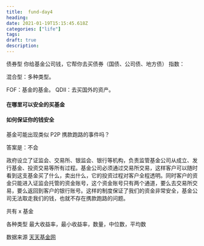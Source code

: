 ```yaml
---
title:  fund-day4
heading:
date: 2021-01-19T15:15:45.618Z
categories: ["life"]
tags: 
draft: true
description: 
---
```





债券型
你给基金公司钱，它帮你去买债券（国债、公司债、地方债）
指数：

混合型：多种类型。


FOF：基金的基金。
QDII：去买国外的资产。




#### 在哪里可以安全的买基金




#### 如何保证你的钱安全

基金可能出现类似 P2P 携款跑路的事件吗？

答案是：不会

政府设立了证监会、交易所、银监会、银行等机构，负责监管基金公司从成立、发行基金、投资交易等所有过程。基金公司必须通过交易所交易，这样客户可以随时看到这支基金买了什么，卖出什么，它的投资过程对客户全程透明。同时客户的资金只能进入证监会托管的资金账号，这个资金账号只有两个通道，要么去交易所交易，要么返回到客户的银行账号。这样的制度保证了我们的资金非常安全，基金公司无法取走我们的钱，也就不存在携款跑路的问题。






共有 x 基金

各种类型
最大收益率，最小收益率，数量，中位数，平均数

数据来源
[天天基金网](http://fund.eastmoney.com/data/fundranking.html#tall;c0;r;s6yzf;pn50;ddesc;qsd20200118;qed20210118;qdii;zq;gg;gzbd;gzfs;bbzt;sfbb)



